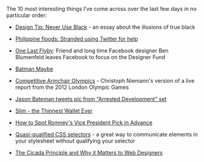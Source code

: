 

The 10 most interesting things I’ve come across over the last few days in no particular order:

 *  [Design Tip: Never Use Black](http://ianstormtaylor.com/design-tip-never-use-black/) - an essay about the
illusions of true black

 *  [Philippine floods: Stranded using Twitter for help](http://www.bbc.co.uk/news/world-asia-19175597)

 *  [One Last Flyby](http://blog.designerfund.com/one-last-flyby): Friend and long time Facebook designer Ben
Blumenfeld leaves Facebook to focus on the Designer Fund

 *  [Batman Maybe](https://www.youtube.com/watch?v=jJ5l5ls0hP4)

 *  [Competitive Armchair Olympics](http://niemann.blogs.nytimes.com/) - Christoph Niemann's version of a
live report from the 2012 London Olympic Games

 *  [Jason Bateman tweets pic from "Arrested Development"
set](http://popwatch.ew.com/2012/08/07/arrested-development-jason-bateman-tweets-photo/)

 *  [Slim - the Thinnest Wallet
Ever](http://www.kickstarter.com/projects/supr/slim-the-thinnest-wallet-ever)

 *  [How to Spot Romney's Vice President Pick in
Advance](http://techpresident.com/news/22680/how-spot-romneys-vice-president-pick-advance)

 *  [Quasi-qualified CSS selectors](http://csswizardry.com/2012/07/quasi-qualified-css-selectors/) - a great
way to communicate elements in your stylesheet without qualifying your selector

 *  [The Cicada Principle and Why it Matters to Web
Designers](http://designfestival.com/the-cicada-principle-and-why-it-matters-to-web-designers/)